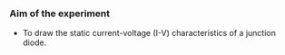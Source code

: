 ### Aim of the experiment
- To draw the static current-voltage (I-V) characteristics of a junction diode.

